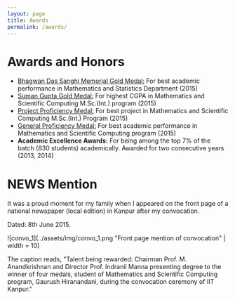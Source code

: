 ```yaml
---
layout: page
title: Awards
permalink: /awards/
---
```

# Awards and Honors

* [Bhagwan Das Sanghi Memorial Gold Medal:](http://www.iitk.ac.in/doaa/convocation/data/convocation20152/48convocation2015_awards_and_medals.pdf#page=5) For best academic performance in Mathematics and Statistics Department (2015)
* [Suman Gupta Gold Medal:](http://www.iitk.ac.in/doaa/convocation/data/convocation20152/48convocation2015_awards_and_medals.pdf#page=5) For highest CGPA in Mathematics and Scientific Computing M.Sc.(Int.) program (2015)
* [Project Proficiency Medal:](http://www.iitk.ac.in/doaa/convocation/data/convocation20152/48convocation2015_awards_and_medals.pdf#page=3) For best project in Mathematics and Scientific Computing M.Sc.(Int.) Program (2015)
* [General Proficiency Medal:](http://www.iitk.ac.in/doaa/convocation/data/convocation20152/48convocation2015_awards_and_medals.pdf#page=2) For best academic performance in Mathematics and Scientific Computing program (2015)
* **Academic Excellence Awards:** For being among the top 7% of the batch (830 students) academically. Awarded for two consecutive years (2013, 2014)

# NEWS Mention

It was a proud moment for my family when I appeared on the front page of a national newspaper (local edition) in Kanpur after my convocation.

Dated: 8th June 2015.

![convo_1](../assets/img/convo_1.png "Front page mention of convocation" | width = 10)

The caption reads, "Talent being rewarded: Chairman Prof. M. Anandkrishnan and Director Prof. Indranil Manna presenting degree to the winner of four medals, student of Mathematics and Scientific Computing program, Gaurush Hiranandani, during the convocation ceremony of IIT Kanpur."



